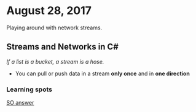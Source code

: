 # August 28, 2017

Playing around with network streams.

## Streams and Networks in C#

*If a list is a bucket, a stream is a hose.*

* You can pull or push data in a stream **only once** and in **one direction**

### Learning spots

[SO answer](https://stackoverflow.com/a/5144867)